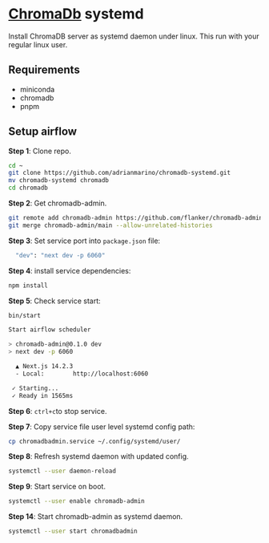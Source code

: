 # [ChromaDb](https://www.trychroma.com/) systemd

Install ChromaDB server as systemd daemon under linux. This run with your regular linux user.

## Requirements

* miniconda
* chromadb
* pnpm


## Setup airflow

**Step 1**: Clone repo.

```bash
cd ~
git clone https://github.com/adrianmarino/chromadb-systemd.git
mv chromadb-systemd chromadb
cd chromadb
```

**Step 2**: Get chromadb-admin.

```bash
git remote add chromadb-admin https://github.com/flanker/chromadb-admin.gi
git merge chromadb-admin/main --allow-unrelated-histories
```

**Step 3**: Set service port into `package.json` file:

```bash
  "dev": "next dev -p 6060"
```

**Step 4**: install service dependencies:

```bash
npm install
```

**Step 5**: Check service start:

```bash
bin/start

Start airflow scheduler

> chromadb-admin@0.1.0 dev
> next dev -p 6060

  ▲ Next.js 14.2.3
  - Local:        http://localhost:6060

 ✓ Starting...
 ✓ Ready in 1565ms
 ```

**Step 6**: `ctrl+c`to stop service.


**Step 7**: Copy service file user level systemd config path:

```bash
cp chromadbadmin.service ~/.config/systemd/user/
```

**Step 8**: Refresh systemd daemon with updated config.

```bash
systemctl --user daemon-reload
```

**Step 9**: Start service on boot.

```bash
systemctl --user enable chromadb-admin
```

**Step 14**: Start chromadb-admin as systemd daemon.

```bash
systemctl --user start chromadbadmin
```